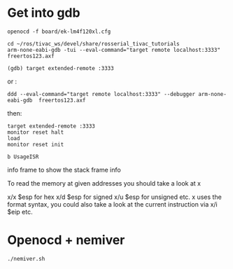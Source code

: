 # Get into gdb
    
    openocd -f board/ek-lm4f120xl.cfg

    cd ~/ros/tivac_ws/devel/share/rosserial_tivac_tutorials
    arm-none-eabi-gdb -tui --eval-command="target remote localhost:3333" freertos123.axf

    (gdb) target extended-remote :3333

or :
    
    ddd --eval-command="target remote localhost:3333" --debugger arm-none-eabi-gdb  freertos123.axf

then: 

    target extended-remote :3333
    monitor reset halt
    load
    monitor reset init

    b UsageISR




info frame to show the stack frame info

To read the memory at given addresses you should take a look at x

x/x $esp for hex x/d $esp for signed x/u $esp for unsigned etc. x uses the format syntax, you could also take a look at the current instruction via x/i $eip etc.

# Openocd + nemiver
    
    ./nemiver.sh
  
